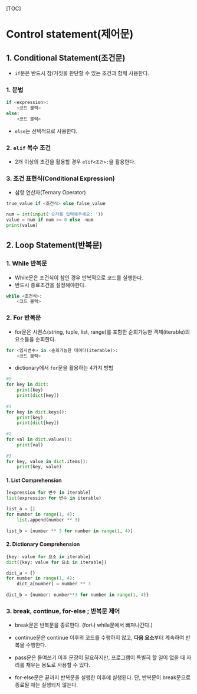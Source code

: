 [TOC]



# Control statement(제어문)

## 1. Conditional Statement(조건문)

- `if`문은 반드시 참/거짓을 판단할 수 있는 조건과 함께 사용한다.

### 1. 문법

```python
if <expression>:
    <코드 블럭>
else:
    <코드 블럭>
```

- `else`는 선택적으로 사용한다. 



### 2. `elif` 복수 조건

- 2개 이상의 조건을 활용할 경우 `elif<조건>:`을 활용한다.



### 3. 조건 표현식(Conditional Expression)

- 삼항 연산자(Ternary Operator)

```python
true_value if <조건식> else false_value
```

```python
num = int(input('숫자를 입력해주세요: '))
value = num if num >= 0 else -num
print(value)
```



## 2. Loop Statement(반복문)

### 1. While 반복문

- While문은 조건식이 참인 경우 반복적으로 코드를 실행한다.
- 반드시 종료조건을 설정해야한다.

```python
while <조건식>:
    <코드 블럭>
```



### 2. For 반복문

- for문은 시퀀스(string, tuple, list, range)를 포함한 순회가능한 객체(iterable)의 요소들을 순회한다. 

```python
for <임시변수> in <순회가능한 데이터(iterable)>:
    <코드 블럭>
```

- dictionary에서 `for`문을 활용하는 4가지 방법

```python
#0 
for key in dict:
    print(key)
    print(dict[key])
    
#1
for key in dict.keys():
    print(key)
    print(dict[key])
    
#2
for val in dict.values():
    print(val)
    
#3
for key, value in dict.items():
    print(key, value)
```

#### 1. List Comprehension

```python
[expression for 변수 in iterable]
list(expression for 변수 in iterable)
```

```python
list_a = []
for number in range(1, 4):
    list.append(number ** 3)
    
list_b = [number ** 3 for number in range(1, 4)]
```

#### 2. Dictionary Comprehension

```python
{key: value for 요소 in iterable}
dict({key: value for 요소 in iterable})
```

```python
dict_a = {}
for number in range(1, 4):
    dict_a[number] = number ** 3
    
dict_b = {number: number**3 for number in range(1, 4)}
```



### 3. break, continue, for-else ; 반복문 제어

- break문은 반복문을 종료한다. (for나 while문에서 빠져나간다.)

- continue문은 continue 이후의 코드를 수행하지 않고, **다음 요소**부터 계속하여 반복을 수행한다.
- pass문은 들여쓰기 이후 문장이 필요하지만, 프로그램이 특별히 할 일이 없을 때 자리를 채우는 용도로 사용할 수 있다.
- for-else문은 끝까지 반복문을 실행한 이후에 실행된다. 단, 반복문이 break문으로 종료될 때는 실행되지 않는다.

